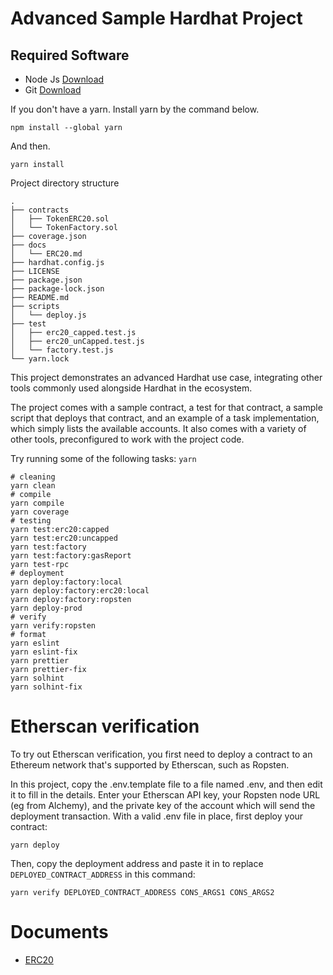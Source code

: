 # Advanced Sample Hardhat Project

## Required Software

- Node Js [Download](https://nodejs.org/en/)
- Git [Download](https://git-scm.com/)

If you don't have a yarn. Install yarn by the command below.

```
npm install --global yarn
```

And then.

```
yarn install
```

Project directory structure

```shell
.
├── contracts
│   ├── TokenERC20.sol
│   └── TokenFactory.sol
├── coverage.json
├── docs
│   └── ERC20.md
├── hardhat.config.js
├── LICENSE
├── package.json
├── package-lock.json
├── README.md
├── scripts
│   └── deploy.js
├── test
│   ├── erc20_capped.test.js
│   ├── erc20_unCapped.test.js
│   └── factory.test.js
└── yarn.lock

```

This project demonstrates an advanced Hardhat use case, integrating other tools commonly used alongside Hardhat in the ecosystem.

The project comes with a sample contract, a test for that contract, a sample script that deploys that contract, and an example of a task implementation, which simply lists the available accounts. It also comes with a variety of other tools, preconfigured to work with the project code.

Try running some of the following tasks: `yarn`

```shell
# cleaning
yarn clean
# compile
yarn compile
yarn coverage
# testing
yarn test:erc20:capped
yarn test:erc20:uncapped
yarn test:factory
yarn test:factory:gasReport
yarn test-rpc
# deployment
yarn deploy:factory:local
yarn deploy:factory:erc20:local
yarn deploy:factory:ropsten
yarn deploy-prod
# verify
yarn verify:ropsten
# format
yarn eslint
yarn eslint-fix
yarn prettier
yarn prettier-fix
yarn solhint
yarn solhint-fix
```

# Etherscan verification

To try out Etherscan verification, you first need to deploy a contract to an Ethereum network that's supported by Etherscan, such as Ropsten.

In this project, copy the .env.template file to a file named .env, and then edit it to fill in the details. Enter your Etherscan API key, your Ropsten node URL (eg from Alchemy), and the private key of the account which will send the deployment transaction. With a valid .env file in place, first deploy your contract:

```shell
yarn deploy
```

Then, copy the deployment address and paste it in to replace `DEPLOYED_CONTRACT_ADDRESS` in this command:

```shell
yarn verify DEPLOYED_CONTRACT_ADDRESS CONS_ARGS1 CONS_ARGS2
```

# Documents

- [ERC20](./docs/ERC20)
